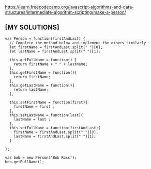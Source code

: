 https://learn.freecodecamp.org/javascript-algorithms-and-data-structures/intermediate-algorithm-scripting/make-a-person/

## [MY SOLUTIONS]
```JS
var Person = function(firstAndLast) {
  // Complete the method below and implement the others similarly
  let firstName = firstAndLast.split(" ")[0];
  let lastName = firstAndLast.split(" ")[1];

  this.getFullName = function() {
    return firstName + " " + lastName;
  },
  this.getFirstName = function(){
    return firstName;
  },
  this.getLastName = function(){
    return lastName;
  },

  this.setFirstName = function(first){
    firstName = first ;
  },
  this.setLastName = function(last){
    lastName = last ;
  },
  this.setFullName = function(firstAndLast){
    firstName = firstAndLast.split(" ")[0];
    lastName = firstAndLast.split(" ")[1];
  }
  
};

var bob = new Person('Bob Ross');
bob.getFullName();
```
